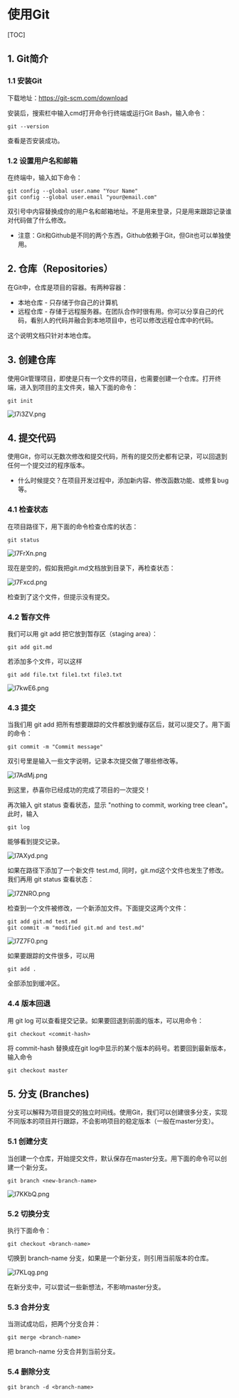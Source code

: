 # 使用Git
[TOC]
## 1. Git简介
### 1.1 安装Git
下载地址：https://git-scm.com/download

安装后，搜索栏中输入cmd打开命令行终端或运行Git Bash，输入命令：

    git --version

查看是否安装成功。

### 1.2 设置用户名和邮箱
在终端中，输入如下命令：

    git config --global user.name "Your Name"
    git config --global user.email "your@email.com"

双引号中内容替换成你的用户名和邮箱地址。不是用来登录，只是用来跟踪记录谁对代码做了什么修改。

* 注意：Git和Github是不同的两个东西，Github依赖于Git，但Git也可以单独使用。

## 2. 仓库（Repositories）
在Git中，仓库是项目的容器。有两种容器：

*  本地仓库 - 只存储于你自己的计算机
*  远程仓库 - 存储于远程服务器。在团队合作时很有用。你可以分享自己的代码，看别人的代码并融合到本地项目中，也可以修改远程仓库中的代码。
  
这个说明文档只针对本地仓库。

## 3. 创建仓库
使用Git管理项目，即使是只有一个文件的项目，也需要创建一个仓库。打开终端，进入到项目的主文件夹，输入下面的命令：

    git init

![l7i3ZV.png](https://s2.ax1x.com/2020/01/13/l7i3ZV.png)

## 4. 提交代码
使用Git，你可以无数次修改和提交代码，所有的提交历史都有记录，可以回退到任何一个提交过的程序版本。

- 什么时候提交？在项目开发过程中，添加新内容、修改函数功能、或修复bug等。

### 4.1 检查状态
在项目路径下，用下面的命令检查仓库的状态：

    git status

![l7FrXn.png](https://s2.ax1x.com/2020/01/13/l7FrXn.png)

现在是空的，假如我把git.md文档放到目录下，再检查状态：

![l7Fxcd.png](https://s2.ax1x.com/2020/01/13/l7Fxcd.png)

检查到了这个文件，但提示没有提交。

### 4.2 暂存文件

我们可以用 git add 把它放到暂存区（staging area）：

    git add git.md 

若添加多个文件，可以这样

    git add file.txt file1.txt file3.txt

![l7kwE6.png](https://s2.ax1x.com/2020/01/13/l7kwE6.png)

### 4.3 提交
当我们用 git add 把所有想要跟踪的文件都放到缓存区后，就可以提交了。用下面的命令：

    git commit -m "Commit message"

双引号里是输入一些文字说明，记录本次提交做了哪些修改等。

![l7AdMj.png](https://s2.ax1x.com/2020/01/13/l7AdMj.png)

到这里，恭喜你已经成功的完成了项目的一次提交！

再次输入 git status 查看状态，显示 "nothing to commit, working tree clean"。此时，输入

    git log

能够看到提交记录。

![l7AXyd.png](https://s2.ax1x.com/2020/01/13/l7AXyd.png)

如果在路径下添加了一个新文件 test.md, 同时，git.md这个文件也发生了修改。我们再用 git status 查看状态：

![l7ZNRO.png](https://s2.ax1x.com/2020/01/13/l7ZNRO.png)

检查到一个文件被修改，一个新添加文件。下面提交这两个文件：

    git add git.md test.md
    git commit -m "modified git.md and test.md"

![l7Z7F0.png](https://s2.ax1x.com/2020/01/13/l7Z7F0.png)

如果要跟踪的文件很多，可以用

    git add .

全部添加到缓冲区。

### 4.4 版本回退
用 git log 可以查看提交记录。如果要回退到前面的版本，可以用命令：

    git checkout <commit-hash>

将 commit-hash 替换成在git log中显示的某个版本的码号。若要回到最新版本，输入命令

    git checkout master

## 5. 分支 (Branches)
分支可以解释为项目提交的独立时间线。使用Git，我们可以创建很多分支，实现不同版本的项目并行跟踪，不会影响项目的稳定版本（一般在master分支）。

### 5.1 创建分支
当创建一个仓库，开始提交文件，默认保存在master分支。用下面的命令可以创建一个新分支。

    git branch <new-branch-name>

![l7KKbQ.png](https://s2.ax1x.com/2020/01/13/l7KKbQ.png)

### 5.2 切换分支
执行下面命令：

    git checkout <branch-name>

切换到 branch-name 分支，如果是一个新分支，则引用当前版本的仓库。

![l7KLqg.png](https://s2.ax1x.com/2020/01/13/l7KLqg.png)

在新分支中，可以尝试一些新想法，不影响master分支。

### 5.3 合并分支
当测试成功后，把两个分支合并：

    git merge <branch-name>

把 branch-name 分支合并到当前分支。

### 5.4 删除分支

    git branch -d <branch-name>







